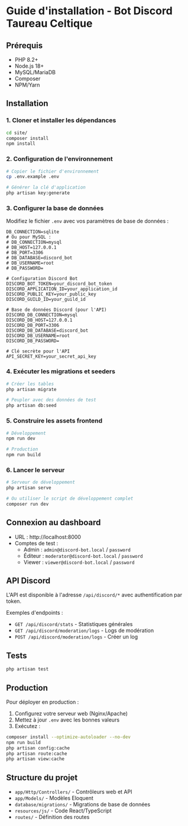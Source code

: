 # Guide d'installation - Bot Discord Taureau Celtique

## Prérequis

- PHP 8.2+
- Node.js 18+
- MySQL/MariaDB
- Composer
- NPM/Yarn

## Installation

### 1. Cloner et installer les dépendances

```bash
cd site/
composer install
npm install
```

### 2. Configuration de l'environnement

```bash
# Copier le fichier d'environnement
cp .env.example .env

# Générer la clé d'application
php artisan key:generate
```

### 3. Configurer la base de données

Modifiez le fichier `.env` avec vos paramètres de base de données :

```env
DB_CONNECTION=sqlite
# Ou pour MySQL :
# DB_CONNECTION=mysql
# DB_HOST=127.0.0.1
# DB_PORT=3306
# DB_DATABASE=discord_bot
# DB_USERNAME=root
# DB_PASSWORD=

# Configuration Discord Bot
DISCORD_BOT_TOKEN=your_discord_bot_token
DISCORD_APPLICATION_ID=your_application_id
DISCORD_PUBLIC_KEY=your_public_key
DISCORD_GUILD_ID=your_guild_id

# Base de données Discord (pour l'API)
DISCORD_DB_CONNECTION=mysql
DISCORD_DB_HOST=127.0.0.1
DISCORD_DB_PORT=3306
DISCORD_DB_DATABASE=discord_bot
DISCORD_DB_USERNAME=root
DISCORD_DB_PASSWORD=

# Clé secrète pour l'API
API_SECRET_KEY=your_secret_api_key
```

### 4. Exécuter les migrations et seeders

```bash
# Créer les tables
php artisan migrate

# Peupler avec des données de test
php artisan db:seed
```

### 5. Construire les assets frontend

```bash
# Développement
npm run dev

# Production
npm run build
```

### 6. Lancer le serveur

```bash
# Serveur de développement
php artisan serve

# Ou utiliser le script de développement complet
composer run dev
```

## Connexion au dashboard

- URL : http://localhost:8000
- Comptes de test :
  - Admin : `admin@discord-bot.local` / `password`
  - Éditeur : `moderator@discord-bot.local` / `password`
  - Viewer : `viewer@discord-bot.local` / `password`

## API Discord

L'API est disponible à l'adresse `/api/discord/*` avec authentification par token.

Exemples d'endpoints :
- `GET /api/discord/stats` - Statistiques générales
- `GET /api/discord/moderation/logs` - Logs de modération
- `POST /api/discord/moderation/logs` - Créer un log

## Tests

```bash
php artisan test
```

## Production

Pour déployer en production :

1. Configurez votre serveur web (Nginx/Apache)
2. Mettez à jour `.env` avec les bonnes valeurs
3. Exécutez :

```bash
composer install --optimize-autoloader --no-dev
npm run build
php artisan config:cache
php artisan route:cache
php artisan view:cache
```

## Structure du projet

- `app/Http/Controllers/` - Contrôleurs web et API
- `app/Models/` - Modèles Eloquent
- `database/migrations/` - Migrations de base de données
- `resources/js/` - Code React/TypeScript
- `routes/` - Définition des routes